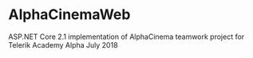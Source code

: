 # AlphaCinemaWeb
ASP.NET Core 2.1 implementation of AlphaCinema teamwork project for Telerik Academy Alpha July 2018
